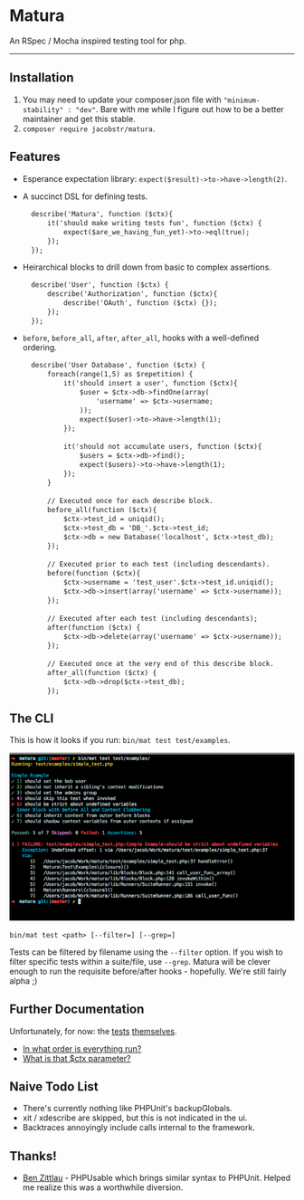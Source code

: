 Matura
======

An RSpec / Mocha inspired testing tool for php.

---

## Installation

1. You may need to update your composer.json file with `"minimum-stability" : "dev"`. Bare with me while I figure out how to be a better maintainer and get this stable.
2. `composer require jacobstr/matura`.

## Features

- Esperance expectation library: `expect($result)->to->have->length(2)`.	
- A succinct DSL for defining tests.
	
		describe('Matura', function ($ctx){
			it('should make writing tests fun', function ($ctx) {
				expect($are_we_having_fun_yet)->to->eql(true);
			});
		});
	
- Heirarchical blocks to drill down from basic to complex assertions.
		  
		describe('User', function ($ctx) {
			describe('Authorization', function ($ctx){
				describe('OAuth', function ($ctx) {});
			});
		});
		
- `before`, `before_all`, `after`, `after_all`, hooks with a well-defined ordering.
 
 		describe('User Database', function ($ctx) {
 			foreach(range(1,5) as $repetition) {
	 			it('should insert a user', function ($ctx){
	 				$user = $ctx->db->findOne(array(
	 					'username' => $ctx->username;
	 				));
	 				expect($user)->to->have->length(1);
	 			});
	 			
	 			it('should not accumulate users, function ($ctx){
	 				$users = $ctx->db->find();
	 				expect($users)->to->have->length(1);
	 			});
 			}
 			
 			// Executed once for each describe block.
 			before_all(function ($ctx){
 				$ctx->test_id = uniqid();
 				$ctx->test_db = 'DB_'.$ctx->test_id;
 				$ctx->db = new Database('localhost', $ctx->test_db);
 			});
 			
 			// Executed prior to each test (including descendants).
 			before(function ($ctx){
 			 	$ctx->username = 'test_user'.$ctx->test_id.uniqid();
 				$ctx->db->insert(array('username' => $ctx->username)); 
 			});
 			
 			// Executed after each test (including descendants);
 			after(function ($ctx) {
 				$ctx->db->delete(array('username' => $ctx->username));
 			});
 			
 			// Executed once at the very end of this describe block.
 			after_all(function ($ctx) {
 				$ctx->db->drop($ctx->test_db);
 			});


## The CLI


This is how it looks if you run: `bin/mat test test/examples`.

![Matura Shell Output](docs/sample_shell_output.png)

	bin/mat test <path> [--filter=] [--grep=]

Tests can be filtered by filename using the `--filter` option. If you wish to filter specific tests within a suite/file, use `--grep`. Matura will be clever enough to run the requisite before/after hooks - hopefully. We're still fairly alpha ;)

## Further Documentation

Unfortunately, for now: the [tests](test/functional) [themselves](test/integration).

* [In what order is everything run?](test/functional/test_ordering.php)
* [What is that $ctx parameter?](test/functional/test_context.php)


## Naive Todo List


* There's currently nothing like PHPUnit's backupGlobals.
* xit / xdescribe are skipped, but this is not indicated in the ui.
* Backtraces annoyingly include calls internal to the framework.

## Thanks!

* [Ben Zittlau](https://github.com/benzittlau) - PHPUsable which brings similar syntax to PHPUnit. Helped me realize this was a worthwhile diversion.
